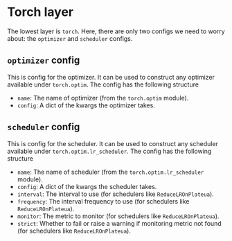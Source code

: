 # Torch layer

The lowest layer is ``torch``. Here, there are only two configs we need to worry about: the ``optimizer`` and ``scheduler``
configs.


## ``optimizer`` config

This is config for the optimizer. It can be used to construct any optimizer available under ``torch.optim``. The config
has the following structure

* ``name``: The name of optimizer (from the ``torch.optim`` module).
* ``config``: A dict of the kwargs the optimizer takes.


## ``scheduler`` config

This is config for the scheduler. It can be used to construct any scheduler available under ``torch.optim.lr_scheduler``.
The config has the following structure

* ``name``: The name of scheduler (from the ``torch.optim.lr_scheduler`` module).
* ``config``: A dict of the kwargs the scheduler takes.
* ``interval``: The interval to use (for schedulers like ``ReduceLROnPlateua``).
* ``frequency``: The interval frequency to use (for schedulers like ``ReduceLROnPlateua``).
* ``monitor``: The metric to monitor (for schedulers like ``ReduceLROnPlateua``).
* ``strict``: Whether to fail or raise a warning if monitoring metric not found (for schedulers like ``ReduceLROnPlateua``).
